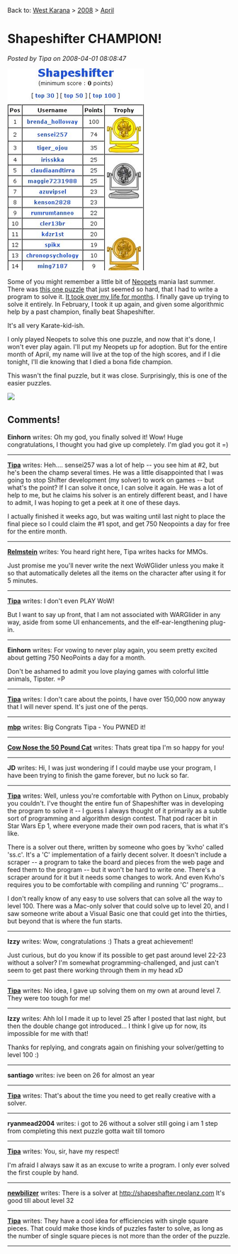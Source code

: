 Back to: [West Karana](/posts/westkarana.md) > [2008](/posts/2008/westkarana.md) > [April](./westkarana.md)
# Shapeshifter CHAMPION!

*Posted by Tipa on 2008-04-01 08:08:47*

![ss.jpg](../../../uploads/2008/04/ss.jpg)

Some of you might remember a little bit of [Neopets](http://www.neopets.com/) mania last summer. There was [this one puzzle](http://www.neopets.com/medieval/shapeshifter.phtml) that just seemed so hard, that I had to write a program to solve it. [It took over my life for months](http://shewhoshapes.wordpress.com/). I finally gave up trying to solve it entirely. In February, I took it up again, and given some algorithmic help by a past champion, finally beat Shapeshifter.

It's all very Karate-kid-ish.

I only played Neopets to solve this one puzzle, and now that it's done, I won't ever play again. I'll put my Neopets up for adoption. But for the entire month of April, my name will live at the top of the high scores, and if I die tonight, I'll die knowing that I died a bona fide champion.

This wasn't the final puzzle, but it was close. Surprisingly, this is one of the easier puzzles.

![](http://shewhoshapes.files.wordpress.com/2008/03/level97.jpg)
## Comments!

**Einhorn** writes: Oh my god, you finally solved it! Wow! Huge congratulations, I thought you had give up completely. I'm glad you got it =)

---

**[Tipa](https://chasingdings.com)** writes: Heh.... sensei257 was a lot of help -- you see him at #2, but he's been the champ several times. He was a little disappointed that I was going to stop Shifter development (my solver) to work on games -- but what's the point? If I can solve it once, I can solve it again. He was a lot of help to me, but he claims his solver is an entirely different beast, and I have to admit, I was hoping to get a peek at it one of these days.

I actually finished it weeks ago, but was waiting until last night to place the final piece so I could claim the #1 spot, and get 750 Neopoints a day for free for the entire month.

---

**[Relmstein](http://relmstein.blogspot.com)** writes: You heard right here, Tipa writes hacks for MMOs. 

Just promise me you'll never write the next WoWGlider unless you make it so that automatically deletes all the items on the character after using it for 5 minutes.

---

**[Tipa](https://chasingdings.com)** writes: I don't even PLAY WoW!

But I want to say up front, that I am not associated with WARGlider in any way, aside from some UI enhancements, and the elf-ear-lengthening plug-in.

---

**Einhorn** writes: For vowing to never play again, you seem pretty excited about getting 750 NeoPoints a day for a month.

Don't be ashamed to admit you love playing games with colorful little animals, Tipster. =P

---

**[Tipa](https://chasingdings.com)** writes: I don't care about the points, I have over 150,000 now anyway that I will never spend. It's just one of the perqs.

---

**[mbp](http://www.mindbendingpuzzles.blogspot.com/)** writes: Big Congrats Tipa - You PWNED it!

---

**[Cow Nose the 50 Pound Cat](http://cownosethe50poundcat.blogspot.com)** writes: Thats great tipa I'm so happy for you!

---

**JD** writes: Hi,
I was just wondering if I could maybe use your program, I have been trying to finish the game forever, but no luck so far.

---

**[Tipa](https://chasingdings.com)** writes: Well, unless you're comfortable with Python on Linux, probably you couldn't. I've thought the entire fun of Shapeshifter was in developing the program to solve it -- I guess I always thought of it primarily as a subtle sort of programming and algorithm design contest. That pod racer bit in Star Wars Ep 1, where everyone made their own pod racers, that is what it's like.

There is a solver out there, written by someone who goes by 'kvho' called 'ss.c'. It's a 'C' implementation of a fairly decent solver. It doesn't include a scraper -- a program to take the board and pieces from the web page and feed them to the program -- but it won't be hard to write one. There's a scraper around for it but it needs some changes to work. And even Kvho's requires you to be comfortable with compiling and running 'C' programs...

I don't really know of any easy to use solvers that can solve all the way to level 100. There was a Mac-only solver that could solve up to level 20, and I saw someone write about a Visual Basic one that could get into the thirties, but beyond that is where the fun starts.

---

**Izzy** writes: Wow, congratulations :) Thats a great achievement!

Just curious, but do you know if its possible to get past around level 22-23 without a solver? I'm somewhat programming-challenged, and just can't seem to get past there working through them in my head xD

---

**[Tipa](https://chasingdings.com)** writes: No idea, I gave up solving them on my own at around level 7. They were too tough for me!

---

**Izzy** writes: Ahh lol I made it up to level 25 after I posted that last night, but then the double change got introduced... I think I give up for now, its impossible for me with that!

Thanks for replying, and congrats again on finishing your solver/getting to level 100 :)

---

**santiago** writes: ive been on 26 for almost an year

---

**[Tipa](https://chasingdings.com)** writes: That's about the time you need to get really creative with a solver.

---

**ryanmead2004** writes: i got to 26 without a solver still going i am 1 step from completing this next puzzle gotta wait till tomoro

---

**[Tipa](https://chasingdings.com)** writes: You, sir, have my respect!

I'm afraid I always saw it as an excuse to write a program. I only ever solved the first couple by hand.

---

**[newbilizer](http://shapeshafter.neolanz.com)** writes: There is a solver at http://shapeshafter.neolanz.com
It's good till about level 32

---

**[Tipa](https://chasingdings.com)** writes: They have a cool idea for efficiencies with single square pieces. That could make those kinds of puzzles faster to solve, as long as the number of single square pieces is not more than the order of the puzzle.

---

